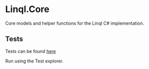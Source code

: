﻿# Linql.Core

Core models and helper functions for the Linql C# implementation.  

## Tests

Tests can be found [here](../Test/Linql.Core.Test/)

Run using the Test explorer.  
